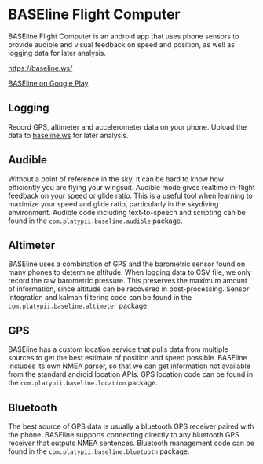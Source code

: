 # BASEline Flight Computer

BASEline Flight Computer is an android app that uses phone sensors to provide audible and visual feedback on speed and position, as well as logging data for later analysis.

https://baseline.ws/

[BASEline on Google Play](https://play.google.com/store/apps/details?id=com.platypii.baseline)

## Logging

Record GPS, altimeter and accelerometer data on your phone.
Upload the data to [baseline.ws](https://baseline.ws/) for later analysis.

## Audible

Without a point of reference in the sky, it can be hard to know how efficiently you are flying your wingsuit.
Audible mode gives realtime in-flight feedback on your speed or glide ratio.
This is a useful tool when learning to maximize your speed and glide ratio, particularly in the skydiving environment.
Audible code including text-to-speech and scripting can be found in the `com.platypii.baseline.audible` package.

## Altimeter

BASEline uses a combination of GPS and the barometric sensor found on many phones to determine altitude.
When logging data to CSV file, we only record the raw barometric pressure.
This preserves the maximum amount of information, since altitude can be recovered in post-processing.
Sensor integration and kalman filtering code can be found in the `com.platypii.baseline.altimeter` package.

## GPS

BASEline has a custom location service that pulls data from multiple sources to get the best estimate of position and speed possible.
BASEline includes its own NMEA parser, so that we can get information not available from the standard android location APIs.
GPS location code can be found in the `com.platypii.baseline.location` package.

## Bluetooth

The best source of GPS data is usually a bluetooth GPS receiver paired with the phone.
BASEline supports connecting directly to any bluetooth GPS receiver that outputs NMEA sentences.
Bluetooth management code can be found in the `com.platypii.baseline.bluetooth` package.
